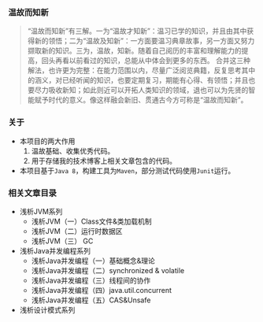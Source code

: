 ### 温故而知新
> “温故而知新”有三解。一为“温故才知新”：温习已学的知识，并且由其中获得新的领悟；二为“温故及知新”：一方面要温习典章故事，另一方面又努力撷取新的知识。三为，温故，知新。随着自己阅历的丰富和理解能力的提高，回头再看以前看过的知识，总能从中体会到更多的东西。   合并这三种解法，也许更为完整：在能力范围以内，尽量广泛阅览典籍，反复思考其中的涵义，对已经听闻的知识，也要定期复习，期能有心得、有领悟；并且也要尽力吸收新知；如此则近可以开拓人类知识的领域，退也可以为先贤的智能赋予时代的意义。像这样融会新旧、贯通古今方可称是“温故而知新”。


### 关于
- 本项目的两大作用
    1. 温故基础、收集优秀代码。
    2. 用于存储我的技术博客上相关文章包含的代码。
- 本项目基于```Java 8```，构建工具为```Maven```，部分测试代码使用```Junit```运行。


### 相关文章目录

- 浅析JVM系列
    - 浅析JVM（一）Class文件&类加载机制
    - 浅析JVM（二）运行时数据区
    - 浅析JVM（三） GC
- 浅析Java并发编程系列
    - 浅析Java并发编程（一）基础概念&理论
    - 浅析Java并发编程（二）synchronized & volatile
    - 浅析Java并发编程（三）线程间的协作
    - 浅析Java并发编程（四）java.util.concurrent
    - 浅析Java并发编程（五）CAS&Unsafe
- 浅析设计模式系列